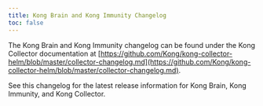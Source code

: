 ```yaml
---
title: Kong Brain and Kong Immunity Changelog
toc: false
---
```


The Kong Brain and Kong Immunity changelog can be found under the Kong Collector documentation at [https://github.com/Kong/kong-collector-helm/blob/master/collector-changelog.md](https://github.com/Kong/kong-collector-helm/blob/master/collector-changelog.md). 

See this changelog for the latest release information for Kong Brain, Kong Immunity, and Kong Collector. 
